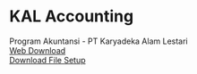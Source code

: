 # KAL Accounting

Program Akuntansi - PT Karyadeka Alam Lestari<br/>
<a href="https://hartadi.github.io/kal">Web Download</a><br/>
<a href="https://raw.githubusercontent.com/hartadi/kal/master/app/setup.exe">Download File Setup</a>
